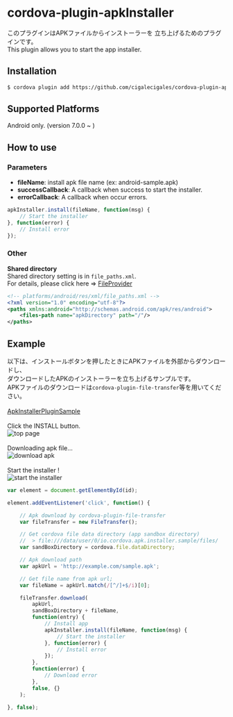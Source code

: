 # cordova-plugin-apkInstaller

このプラグインはAPKファイルからインストーラーを
立ち上げるためのプラグインです。<br>
This plugin allows you to start the app installer.<br>

## Installation

```bash
$ cordova plugin add https://github.com/cigalecigales/cordova-plugin-apkInstaller.git
```

## Supported Platforms
Android only. (version 7.0.0 ~ )

## How to use
### Parameters
* **fileName**: install apk file name (ex: android-sample.apk)
* **successCallback**: A callback when success to start the installer.
* **errorCallback**: A callback when occur errors.

```js
apkInstaller.install(fileName, function(msg) {
    // Start the installer
}, function(error) {
    // Install error
});
```

### Other
**Shared directory**<br>
Shared directory setting is in `file_paths.xml`.<br>
For details, please click here => [FileProvider](https://developer.android.com/reference/android/support/v4/content/FileProvider.html)

```xml
<!-- platforms/android/res/xml/file_paths.xml -->
<?xml version="1.0" encoding="utf-8"?>
<paths xmlns:android="http://schemas.android.com/apk/res/android">
    <files-path name="apkDirectory" path="/"/>
</paths>
```

## Example
以下は、インストールボタンを押したときにAPKファイルを外部からダウンロードし、<br>
ダウンロードしたAPKのインストーラーを立ち上げるサンプルです。<br>
APKファイルのダウンロードは`cordova-plugin-file-transfer`等を用いてください。<br>
<br>
[ApkInstallerPluginSample](https://github.com/cigalecigales/ApkInstallerPluginSample)
<br>
<br>
Click the INSTALL button.<br>
![top page](https://github.com/cigalecigales/cordova-plugin-apkInstaller/wiki/images/image01.png)
<br>
<br>
Downloading apk file...<br>
![download apk](https://github.com/cigalecigales/cordova-plugin-apkInstaller/wiki/images/image02.png)
<br>
<br>
Start the installer !<br>
![start the installer](https://github.com/cigalecigales/cordova-plugin-apkInstaller/wiki/images/image03.png)

```js
var element = document.getElementById(id);

element.addEventListener('click', function() {

    // Apk download by cordova-plugin-file-transfer
    var fileTransfer = new FileTransfer();

    // Get cordova file data directory (app sandbox directory)
    //  > file:///data/user/0/io.cordova.apk.installer.sample/files/
    var sandBoxDirectory = cordova.file.dataDirectory;

    // Apk download path
    var apkUrl = 'http://example.com/sample.apk';

    // Get file name from apk url;
    var fileName = apkUrl.match(/[^/]+$/i)[0];

    fileTransfer.download(
        apkUrl,
        sandBoxDirectory + fileName,
        function(entry) {
            // Install app
            apkInstaller.install(fileName, function(msg) {
                // Start the installer
            }, function(error) {
                // Install error
            });
        },
        function(error) {
            // Download error
        },
        false, {}
    );

}, false);
```
